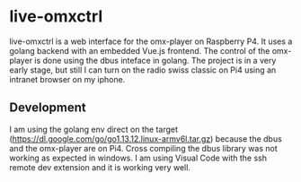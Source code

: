 # live-omxctrl
live-omxctrl is a web interface for the omx-player on Raspberry P4.
It uses a golang backend with an embedded Vue.js frontend. 
The control of the omx-player is done using the dbus inteface in golang. 
The project is in a very early stage, but still I can turn on the radio swiss classic on Pi4
using an intranet browser on my iphone.

## Development
I am using the golang env direct on the target (https://dl.google.com/go/go1.13.12.linux-armv6l.tar.gz)
because the dbus and the omx-player are on Pi4. Cross compiling the dbus library was not working as expected in windows.
I am using Visual Code with the ssh remote dev extension and it is working very well.

